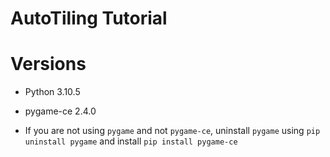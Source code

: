 # AutoTiling Tutorial

# Versions
- Python 3.10.5
- pygame-ce 2.4.0

- If you are not using `pygame` and not `pygame-ce`, uninstall `pygame` using `pip uninstall pygame` and install `pip install pygame-ce`

